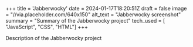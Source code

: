 +++
title = 'Jabberwocky'
date = 2024-01-17T18:20:51Z
draft = false
image = "//via.placeholder.com/640x150"
alt_text = "Jabberwocky screenshot"
summary = "Summary of the Jabberwocky project"
tech_used = [ "JavaScript", "CSS", "HTML"]
+++

Description of the Jabberwocky project
